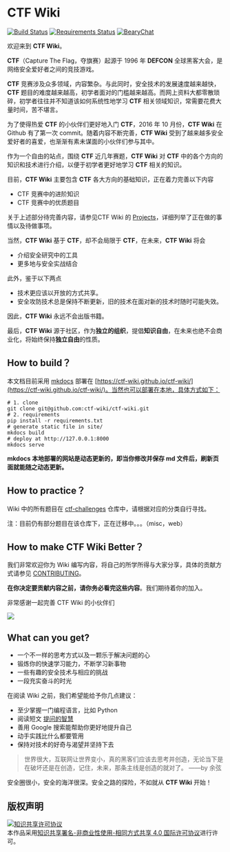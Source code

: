 
# CTF Wiki

[![Build Status](https://travis-ci.org/ctf-wiki/ctf-wiki.svg?branch=master)](https://travis-ci.org/ctf-wiki/ctf-wiki)
[![Requirements Status](https://requires.io/github/ctf-wiki/ctf-wiki/requirements.svg?branch=master)](https://requires.io/github/ctf-wiki/ctf-wiki/requirements/?branch=master)
[![BearyChat](https://img.shields.io/badge/bearychat-join_chat-green.svg)](https://ctf-wiki.bearychat.com)

欢迎来到 **CTF Wiki**。

**CTF**（Capture The Flag，夺旗赛）起源于 1996 年 **DEFCON** 全球黑客大会，是网络安全爱好者之间的竞技游戏。

**CTF** 竞赛涉及众多领域，内容繁杂。与此同时，安全技术的发展速度越来越快，**CTF** 题目的难度越来越高，初学者面对的门槛越来越高。而网上资料大都零散琐碎，初学者往往并不知道该如何系统性地学习 **CTF** 相关领域知识，常需要花费大量时间，苦不堪言。

为了使得热爱 **CTF** 的小伙伴们更好地入门 **CTF**，2016 年 10 月份，**CTF Wiki** 在 Github 有了第一次 commit。随着内容不断完善，**CTF Wiki** 受到了越来越多安全爱好者的喜爱，也渐渐有素未谋面的小伙伴们参与其中。 

作为一个自由的站点，围绕 **CTF** 近几年赛题，**CTF Wiki** 对 **CTF** 中的各个方向的知识和技术进行介绍，以便于初学者更好地学习 **CTF** 相关的知识。

目前，**CTF Wiki** 主要包含 **CTF** 各大方向的基础知识，正在着力完善以下内容

- CTF 竞赛中的进阶知识
- CTF 竞赛中的优质题目

关于上述部分待完善内容，请参见CTF Wiki 的 [Projects](https://github.com/ctf-wiki/ctf-wiki/projects)，详细列举了正在做的事情以及待做事项。

当然，**CTF Wiki** 基于 **CTF**，却不会局限于 **CTF**，在未来，**CTF Wiki** 将会

- 介绍安全研究中的工具
- 更多地与安全实战结合

此外，鉴于以下两点

- 技术更应该以开放的方式共享。
- 安全攻防技术总是保持不断更新，旧的技术在面对新的技术时随时可能失效。

因此，**CTF Wiki** 永远不会出版书籍。

最后，**CTF Wiki** 源于社区，作为**独立的组织**，提倡**知识自由**，在未来也绝不会商业化，将始终保持**独立自由**的性质。

## How to build？

本文档目前采用 [mkdocs](https://github.com/mkdocs/mkdocs) 部署在 [https://ctf-wiki.github.io/ctf-wiki/](https://ctf-wiki.github.io/ctf-wiki/)。当然也可以部署在本地，具体方式如下：

```shell
# 1. clone
git clone git@github.com:ctf-wiki/ctf-wiki.git
# 2. requirements
pip install -r requirements.txt
# generate static file in site/
mkdocs build
# deploy at http://127.0.0.1:8000
mkdocs serve
```

**mkdocs 本地部署的网站是动态更新的，即当你修改并保存 md 文件后，刷新页面就能随之动态更新。**

## How to practice？

Wiki 中的所有题目在 [ctf-challenges](https://github.com/ctf-wiki/ctf-challenges) 仓库中，请根据对应的分类自行寻找。

注：目前仍有部分题目在该仓库下，正在迁移中。。。（misc，web）

## How to make CTF Wiki Better？

我们非常欢迎你为 Wiki 编写内容，将自己的所学所得与大家分享，具体的贡献方式请参见 [CONTRIBUTING](https://github.com/ctf-wiki/ctf-wiki/blob/master/.github/CONTRIBUTING.md)。 

**在你决定要贡献内容之前，请你务必看完这些内容**。我们期待着你的加入。

非常感谢一起完善 CTF Wiki 的小伙伴们

<a href="https://github.com/ctf-wiki/ctf-wiki/graphs/contributors"><img src="https://opencollective.com/ctf-wiki/contributors.svg?width=890&button=false" /></a>

## What can you get?

- 一个不一样的思考方式以及一颗乐于解决问题的心
- 锻炼你的快速学习能力，不断学习新事物
- 一些有趣的安全技术与相应的挑战
- 一段充实奋斗的时光

在阅读 Wiki 之前，我们希望能给予你几点建议：

- 至少掌握一门编程语言，比如 Python
- 阅读短文 [提问的智慧](http://www.jianshu.com/p/60dd8e9cd12f)
- 善用 Google 搜索能帮助你更好地提升自己
- 动手实践比什么都要管用
- 保持对技术的好奇与渴望并坚持下去

> 世界很大，互联网让世界变小，真的黑客们应该去思考并创造，无论当下是在破坏还是在创造，记住，未来，那条主线是创造的就对了。 ——by 余弦

安全圈很小，安全的海洋很深。安全之路的探险，不如就从 **CTF Wiki** 开始！

## 版权声明
<a rel="license" href="http://creativecommons.org/licenses/by-nc-sa/4.0/"><img alt="知识共享许可协议" style="border-width:0" src="https://i.creativecommons.org/l/by-nc-sa/4.0/88x31.png" /></a><br />本作品采用<a rel="license" href="http://creativecommons.org/licenses/by-nc-sa/4.0/">知识共享署名-非商业性使用-相同方式共享 4.0 国际许可协议</a>进行许可。

